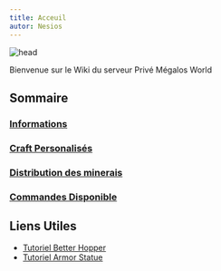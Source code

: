 ```yaml
---
title: Acceuil
autor: Nesios
---
```


![head](https://media.discordapp.net/attachments/714816183920230481/857401126362021932/MegalosWorld.png?width=893&height=182)

Bienvenue sur le Wiki du serveur Privé Mégalos World

## Sommaire

### [Informations](/informations.md)

### [Craft Personalisés](/craft.md)

### [Distribution des minerais](/distrib.md)

### [Commandes Disponible](/commandes.md)

## Liens Utiles

- [Tutoriel Better Hopper](https://www.youtube.com/watch?v=3iWKsGFkLWA)
- [Tutoriel Armor Statue](https://www.youtube.com/watch?v=nV9-_RacnoI)



 


